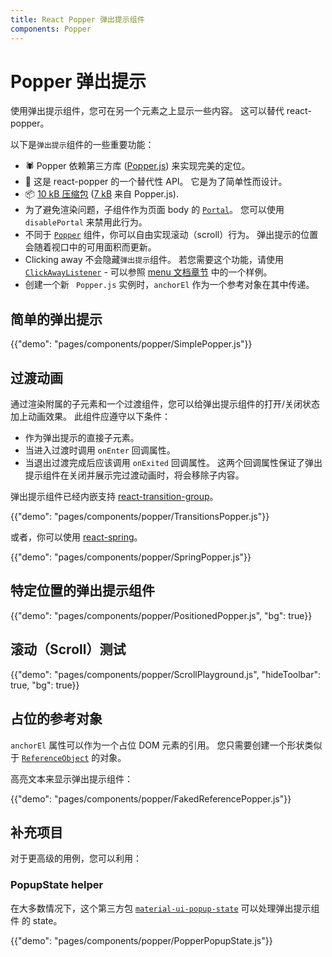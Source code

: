 ```yaml
---
title: React Popper 弹出提示组件
components: Popper
---
```


# Popper 弹出提示

<p class="description">使用弹出提示组件，您可在另一个元素之上显示一些内容。 这可以替代 react-popper。</p>

以下是`弹出提示`组件的一些重要功能：

- 🕷 Popper 依赖第三方库 ([Popper.js](https://github.com/FezVrasta/popper.js)) 来实现完美的定位。
- 💄 这是 react-popper 的一个替代性 API。 它是为了简单性而设计。
- 📦 [10 kB 压缩包](/size-snapshot) ([7 kB](https://bundlephobia.com/result?p=popper.js) 来自 Popper.js).
- 为了避免渲染问题，子组件作为页面 body 的 [`Portal`](/components/portal/)。 您可以使用 `disablePortal` 来禁用此行为。
- 不同于 [`Popper`](/components/popover/) 组件，你可以自由实现滚动（scroll）行为。 弹出提示的位置会随着视口中的可用面积而更新。
- Clicking away 不会隐藏`弹出提示`组件。 若您需要这个功能，请使用 [`ClickAwayListener`](/components/click-away-listener/) - 可以参照 [menu 文档章节](/components/menus/#menulist-composition) 中的一个样例。
- 创建一个新 ` Popper.js` 实例时，` anchorEl ` 作为一个参考对象在其中传递。

## 简单的弹出提示

{{"demo": "pages/components/popper/SimplePopper.js"}}

## 过渡动画

通过渲染附属的子元素和一个过渡组件，您可以给弹出提示组件的打开/关闭状态加上动画效果。 此组件应遵守以下条件：

- 作为弹出提示的直接子元素。
- 当进入过渡时调用 `onEnter` 回调属性。
- 当退出过渡完成后应该调用 `onExited` 回调属性。 这两个回调属性保证了弹出提示组件在关闭并展示完过渡动画时，将会移除子内容。

弹出提示组件已经内嵌支持 [react-transition-group](https://github.com/reactjs/react-transition-group)。

{{"demo": "pages/components/popper/TransitionsPopper.js"}}

或者，你可以使用 [react-spring](https://github.com/react-spring/react-spring)。

{{"demo": "pages/components/popper/SpringPopper.js"}}

## 特定位置的弹出提示组件

{{"demo": "pages/components/popper/PositionedPopper.js", "bg": true}}

## 滚动（Scroll）测试

{{"demo": "pages/components/popper/ScrollPlayground.js", "hideToolbar": true, "bg": true}}

## 占位的参考对象

`anchorEl` 属性可以作为一个占位 DOM 元素的引用。 您只需要创建一个形状类似于 [`ReferenceObject`](https://github.com/FezVrasta/popper.js/blob/0642ce0ddeffe3c7c033a412d4d60ce7ec8193c3/packages/popper/index.d.ts#L118-L123) 的对象。

高亮文本来显示弹出提示组件：

{{"demo": "pages/components/popper/FakedReferencePopper.js"}}

## 补充项目

对于更高级的用例，您可以利用：

### PopupState helper

在大多数情况下，这个第三方包 [`material-ui-popup-state`](https://github.com/jcoreio/material-ui-popup-state) 可以处理弹出提示组件 的 state。

{{"demo": "pages/components/popper/PopperPopupState.js"}}